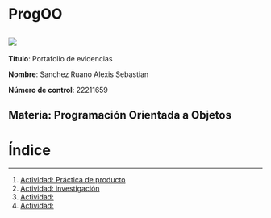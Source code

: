 # ProgOO
![](https://external-content.duckduckgo.com/iu/?u=https%3A%2F%2Fc0.wallpaperflare.com%2Fpreview%2F1004%2F350%2F396%2Fabstract-php-c-analytics-thumbnail.jpg&f=1&nofb=1&ipt=e6b3aaa9c2bf05132bab14fb7f5b110af6a095beb902aaae9764d244336d1b7c&ipo=images)
---
**Título**: Portafolio de evidencias

**Nombre**: Sanchez Ruano Alexis Sebastian

**Número de control**: 22211659

**Materia**: Programación Orientada a Objetos
---

# Índice
---
1. [Actividad: Práctica de producto](https://github.com/SanchezRuano22211659/producto/tree/main)
2. [Actividad: investigación](https://github.com/SanchezRuano22211659/ProgOO/blob/main/ParadigmaOO/InvestigacionU1.md)
3. [Actividad:]()
4. [Actividad:]()
